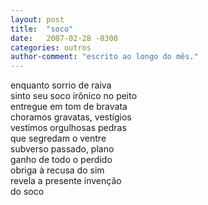 ```yaml
---
layout: post
title:  "soco"
date:   2007-02-28 -0300
categories: outros
author-comment: "escrito ao longo do mês."
---
```


<!--more-->

enquanto sorrio de raiva  
sinto seu soco irônico no peito  
entregue em tom de bravata  
choramos gravatas, vestígios  
vestimos orgulhosas pedras  
que segredam o ventre  
subverso passado, plano  
ganho de todo o perdido  
obriga à recusa do sim  
revela a presente invenção  
do soco
